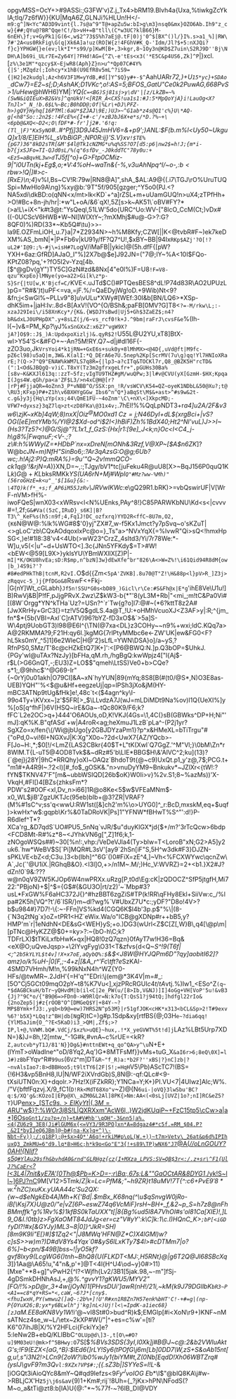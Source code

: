 opgvMSS=OcY+>#9ASSi:;G3FW'v)Z.j_Tx4>bRM19.Blvh4a{Uxa,%tiwkgZcYklA;tlq/7z6fW}}{KU|MqA6Z,GLNJi%HLUn!H</-`m9:g^]N<Yc^AD3D9vint{l.7s@a^9"T@+apZu5w:bI>g\m3}nsq0&mx}OZO6Ab.Ih9"z_cw}{##;QYu@?BR^Qqe!C!/b>vH+=B"tll\(C*w3UC?klB66}M-6nEH\}f;v+GyPk1|G(6<,w$2^73$S%h7aEj@.tF|0)j'0^$[BX^()l/}I%.s>a1_%]|RW\7#'2A<us0RkFig\G(q|Xk6A]a!uz(RO[W{z!4FGhV#K_Q-'Idm/Jl?$+5:nXJQi?f}c}YPHGW{}e(ev;lk*I**s99/p]KwM[B+,3>kgr,8~1Oy3n@KD$Z7uin\S2RJ9D''Bj\NDH\A]b69i_ULr7E=Zy64Y|?FHd!AG={^Z\-e'tEs<x3('*E5C&p4US6,Zk]^P`|}xcl.[`z%\3e1M"*qzcy$X~EjwR8(Aph}Z}n>u^*Qp07C#4Y%{|S';MZqdz(;Iohcy*x1hB(U9EfR8v5mL^?iS9={|H2]e2kudgl;Az<h6V3F1M=yYdB,#d[]Y^$Q}y#+-$^`AahUARr*72,}+U`15*yc}+SDAo_`_dCw7}=E2~s[\;D;AshAK;D1VKc^,o!:AS=5_;BFOS_GatU"Ce0k2PuwAG,668PvS>1/uHew*@hWH6)YM|*:YQ{`C=<BG)Sj81sj>y\dV'|[z/LkZB=~%(SwN&iQIEuX>B2&Vs]^qnUkV!<[RIR_A<CXS!ua1s1:#J:5*MpQoYjA}i!LauOg<X?TnJl>"_N_!b.6$L%~Bc;B0hDD@;Of|%Lr\+DJ\PFZ-h>)gQY}Hyhq[16PTMl:6aU*$ZJAJ\9E;)UJ>~^G1ab*z4s@Q1'c%}U\*AQ-g[<h8"So::2n2$:!4FcE%<{I+#-c'/+zBJbJ6X+e*s/*D.?%~+\<6pb@&XQ<~D2<;O\fDF*#-fr']j2#.'6!q:(Tl_|F)"Kx5yNO`#..#^Pfj]3D9J45JmHV6=&+p9';}ANL:$F(b.m%l<Uy50~UkguQ]x1/8/E]ElH%L_sVbBiGP.;NP0R:ij}'S.V}xv`!$TE%{pG7)36"8kD2sTR[&M'$4l@Tk1cNZMG*u%q%SS?O7[d5:p6|nw2$=h!J;{m*i-b7{jxSJFo=TI-QJd0sL/%(q"6sfDv_-J0kddTC"78y0u:+<Ez5=aBqvHL3w>d`TJ5f[^o}+G>Ftp0CMiz-9|"i0UTn\(kj+Eg$,o;*V:4%oH~waTn&{-%,v3uAhNpq^l/~o-,:$b<rbw>$!Q|]#>c-[RxE}\n;4*}v%I,Bs~CV!R:79w|RN8@A]",shA_$AL:A9@{(.i7\TGJ\rO%UruTUQSpi=MwHlo9A\ng}%xy@b:'9T"5f/905[gzger;^Y5o0{PJ.<?NA5xdi\dkBD:o(qNN<x/mt>lk<KD`+^a]rZSL+m+uUamGUQ!n>uX4;zTPfHh+>O!#Bc+8n-jh/hr|:*w"L+oA/&6`qX!,5Z[s>k~AK51\`oBV#FY?*(>a!L\+iX<"k#t3@t:"YsQeql,51LW'5do{URC^Uo:WV-["8lcO_CcM(Ct;)vDx#((-0UCScV6HWB*W~NI]W(XtY~;?mXMhj$#u@-G>?:G?8QF0)%)RD(33*~Kb5Q#\tu}>>-la9E.OZFmLiOH_u.7}a|7*Z2934N>~h%M8Kfy;CZW[||K<@tvbR#F~)ek7keDXM%AS_bmN|*|P*Fb6v|kU91y/fF?Q7^U!,$xBY~BB|94Ix`RKp$AZj'?O[!?uL2#'I@9:;%-#j\=isH#7Lo`gV/iMaFB||ykic)@(5h.dfF{[pW?YXH+6az:GfRD]AJaO_I"%]2X7b@$e]J92JN=("7@;IY~%A<10I$FQo-KPtZ08?pq,'+?fO5I2v-Yzq[4b.[$^@gDv(gY")TY5C]GzN#zd&8Nx[4"e0l%)F=U8`!F=V8-qzu^KxpEo}lMNye(yo=a22>Gi[k\z*p-S}Sr{|tU[w,K'Bjcf=C/`KVE<.uJTd$C()#PTQesBES8^dL!P74d83R\AO2UPUzL)pG="R#&')t)uPF<=va,=jF.%/=QaEDyjWg!oD.+9Wib)Nt<9?&fn;j<SwGl%~PLLv9"8]u\vULu*XWy#[WEf:30I&b[BN/LQ6>*XSp-dhK5im+|jaH:Iv:.8d<B[AxV!(VO^{O/BSh&;paFB[0MV?G]T8<`?=-M/rkw\L;:-xzaJ29Iei\/i58XnKcy*/{K&.{W$DJYsBwd|Uj5+Gh$3ZaEZ$;n4?bR&dxLJ0UPHpDX^.y+8sLZ(j/6~vs_rcf0!k+J.^9bm|raFrJ\cvsF&e`%(Ih-I{~]v&=PM_Kp?\yJ%`xSnGXxZ:x6Z7^vgW9X?jA?]O$9::J$_)A:UpdxpoXizlj)&.qyR$2!`U55L@U2YU,xT8]BtX-wI>Y54'S<&#FO+~-An?5M!RY.Q7~d|j#dl16F{-zZO3uo,Jk`VrsYoi4*k1jRN=+GxE6s+suk0y+8lMhMX><@4D{,uVd@ft|M9fc-pZ6cl98)u5aQ|m,3W&.K(alI:*Q_DErA6e7U.5nep%2Kp[ScrMV(7u\g)qq!Yl7HNIoXRarE;?(Q->7"Q9"ENAW%kWM7LS7q8R={|lp3~a?cITq&TOCKl7r,Q8_@BZK5H"rcTD&(":1<Od&JBQgQ-v)iC.T8xY(Tz3m2gfrxgeLfr+",pGUHs30Ba%[s8v~K&KXJl613q::zzT~5fz;vIgTU9THZ#gM/wuQPw;3|l#v@CVU(yX[GzmH-$HX;KpqaI(Jgs4W.qGh/pa<a'ZF$L3/>n4xC@H@[r?|rPj#FjjaQR=4oZnn3_P*vNBB^O/SSX:pn_!R/vsWCV\K54=QZ~oyeK1NDbL&50@Xu?;t@\RU3;KFxp}P#+Z1h\v6BXHYgGGw_Ibs6^n^Q*}aBqSt\M$&+ast>^#s9w&2t-c.g&}y3j{Hq\zYp(xs;44\QmE1FU-~4oZnm'\C\+nX\<]XkpcMD;-VFW7+dyxsz}3qZ7lq>zt<zD8FKa\@31x4v;`.7hEl!%%QqLpNDT3+r*a4]u2A/2F&v3w6\zjK~xKb]4qW;8)nxX|Oi$z^@MO0xd1\>Cz=j$;N46DyI+dL${xrgBci+|vS?OG([eE]mtYMb%/YI@2$Xd-od^i$2I<}hBiF)Zh%1BdX40;Ht2^Nl'vuL)J>>I~(Hs3?Tz5?<)@G/Sj@"?L1x1_f_GzS:{Hx|r1:[9e]_J<k;n}Oc<I<C4_j-h\g8%|FwqnuF;<V-.;?z\#:h%WWyIZ=*HDbP`nx=xDreN[mONh&3Rzf,V@XP~[$A$n6ZK*]?W@b*cJN=m)NfH"SinB*o6;:*?Ar3qAzsG:O@g;6Ub?wc;.h!Aj2:P)Q:mRA%}=9u'"Q~2v!mmQCO-ck1q@'!&rjN=A*)}XN,D=~,:;TJgy/bV1*tc[juFeku4R@uU8[X>~BqJ156P0quQ1KL$k)G@+KL$bksRMKk*YS(UA6rN+Mj#WpI`Q"#Mz?ww-%Mh)"(56roGHzE=k<u"_'$[1&u}{&:-\4TQ)k(f*_+s;f_AP6iM55JzRv`\JRVwIKWc*:e\gQ29R1.bRK)>=vbQswirUF|V[WrF-nVM\>fH%-iwoFQeS|wnX03<xWRsv<l<N%UEnks,PAy^8!}C85PARWKbNU\Kd<s<|cvvv#=!,2f;`G&#Va((5zC,IRuD}_s6K]|B?T3\^_KeF%s(h5:n9f;4,Fq1J!DC_ozfxrq)YYD2R<ffC~8U7m,O2,{K6`N@W@:%lk%WG#8$'0}yj"ZX#7_w-f5Kx1Jmct?y7pSvq~o'sKZuT|<>gLoC'zb\CQxAOdqoxIxPc@o=}_Ts"a>^NVxYqX{=%lvwR"Qi>sQ<!hmxHpSG<,)e!#1I8:38'v4<4Ub(>wW23^CrzZ_4sItd3/Yi/7r78We:*-W]u,v5(<|u"~d+UsWTO<].3c{JNn5YFKdy$=T>#W!<bEW<@59[L9X>}yklsYU\YBmWXllX[Z)P|-`mI|*K/OKU8hvEa;sD:R$mp,n^bzN]3w}dEwXfe^br"826\A<>W=Z%!\i61Qid94R8dM{ow|b_)4S9i?'?#8#edPHkThB|tcnM,R2vI.`O$d{{Zm<`5pA'ZVKB].8u70@T"Z!\H&88p<l}pV>R_]Z3j>zRqqvc-5_)j{PfDGo&8`RswF<+Fkj-|G{nY]Wt_cGLabh}`Jf5n!SSU*G0s<bD89_)Gicl\r\Ce:#S&Fh@x|E*g`'ihE8Ve\U1u!]B)RwVj&B|P!fF,pJjgPRvX.2wz\Z$kW3-b{*"'8(yL3M+Rb|"<mi_;m!tC&Pa0Vi#[(8W`Orgg*YN^kTHa`Uz?=USn?^`r`Tw{g?o]l7:@#~(*6?kttT8z2A#[JwXRrHy+GrC3[}=tz!V5Q$gdLS.4a@T_!U:+oHMhVcuoXJ<Z3AF>y|:R;^{jm_fn*$*{5b(VBI=Axl`C]rATV)96?bYZ-fD3xO$&`>5a]S-W\4ptj9UobGT3)l98@E6l^{\TN(@7xa<DL}z3COHy~~n9%+wxi;ldC.KQq7a>A@2RKMMA?9;F21H:qy6I.]kgMG{7rlPtyMMbc6e<-ZW'UK|ew&FG0<F?hL5ks0mY_^5]1]6e2WleC|H@'2}sLfL=YWN\DSA}o]/a~yS,?RfnPS0,SMz/T'8c@cHZkEtQ7]K+]':<[P6@BWQ:N.]p.Q3bOP=$UhkJ.{PGy'wI@uTAx?NzJy}[bFHa,qM.rh,/hgBgQ:kwWpjz4["l{Aj$-r$L(>G6GnQT,-;EU3)Z=LO$$"qmeh\LtSS)Ve0+b>CQe?s*1;,@9hhc$'^@G69-Ir"{~0rYj0u01akh|O79CI]&A~xN`hyYUN|89{mYq;8S8[B(#(t0/@S*,N)O3E8as-UEB)YQH"'%<$@u&Hf+eegzeUj|qp=lPSh3jXo&jM(HY-mBC3ATNp9tUg&fHk]e!,48c`t<($4agn^ky\I-99o4Ty+\KVxx~]z'$5FR[>_$\LLvdzA7J(wJ=mLDiMDt9Na%ov)I1Q{UeXI%]y%[oS[q^fhF|}6V(HSQ~irE&Ga~-tQc80K9/F6;k?fFC`L2e2OC>q+}444'O6AOUs,oD,K!VKJ(4Gs=\1,4C(}sB(GBWks^DP+H;Ni"'mJ]:qK%K.B"qfASd`+w|A4roR<ag;heXmuJ1LzB`pLa^-(P2j1yr?SgXZo=x/fen{\(/Wi@jbUgo[y2GBJDYzaPm1}?p^x&HMeXL=bTiTrgu"#{"oPd,0~vi!6I+NGXvJ|K:Xg"X0o~?2d<UwX7{AZ/YQcb>-F[Jo~H:,*;$0[!/<LmZ{LAS2CBkr{40$T+L"tK(Xwl`Q7GgZ.'^M"Vl;}\0bM\Zn*r8WlM.T{L-uT5@4OD8Tvk$&~dRz#5'b\LIE*BBG$H\&'AlVC^2;ku](13)?{`@ej}j28Y|9hC*RRQhy}oXl~OAQz`BhdoT9t{@~c9)UxQt.p1_y'z@,7$;PCG.t+"m1#+A4R9I~.?2<l)[#_fo$_gOSK&."n>vnuDyYM9~Bnkukv*~JZlXr<{tW!:?fYN$TKNV47'F"[m&~ubbWSIQD[26b$oK}W0Ii>v}%2v.S1;8~%azMs))'X-VkqH,#FI[)4[BZs{zhksFm*?PDW's2#0OF<xl,Dv_n>i66]1R@o8Ke<5$w$VFEaMNm$-x0_WL$jiB'ZgzUKTJc(95eb)bIb+@3?ZR|VRAF?(M%#1sC^v;ss'q<wwU:RW1st([&]ch2'm%\o>UYG0]^_r:BcD,mxskM,eq+$uqf)>kwHx^w$:gqpb\Kr%&0TaDRoVK|Ps]1"YFNW*fBHwT%S^"':d!}P-R6dIef^T*?XCa'rg_&D7qdS`UO#PU5_5nNq`vJR/$u"duyKlGX*jd{$+/m?'3rTcQcw>6bdp<FCD8Mt-R#%z*8~<JYhkVN6g[",Z]1f6;k,1-zNOgoWSQs##)~30[%n!:,vhp:/VeDeVJla4(Ty>blw=T<LoroB"xN;G2>A5]y2uk6.`hw*WeBV$S[`Pi]MQR#L3sV'[ay9`2hSn[iF"S,5H^w3dk#F3}DJZN-sPKLVE<bZ<d;C3u.]3<b(Ibh]^"6G`()0#FiX=zE^4,]~Vh<%FCXWYwc\qcnZw\A`,Jc(`'@U1iX.|RGhqB&O}.<I3l]O,+>/n1M~.M/;)Hc_V:WVRZ}=2+<b1.}X2#J?dZn!0`9&:???w@n0qV9ZW5KJOp6W4nwPRXx.uRzg[P,t0d\Eg:cK|zQDOCZ^SfP5jtgfH,Mi722:"PBjoN}+$|^$={G$#{&GU3O|rt/z2)'~`Mbp#3?usL*FxGW%F6aHC372J{}^#hzBBT6zgZiS#TP(k!RR\qFHy8Ekl+SiiVw:c_/%lpa#2K5h[VQ^?t'/6`ISR/}m~dl?wg%`V#UbxZ7U*c:;yDF?"D8o!4V>?b$u984#}7D7!-\{:~-FFn]VS%kd4(CGQ6K$l4b'3p.p$"%\|(8-{`N3q2tNg`x}oZ=tPR1<HZ`eWix.Wa/o"ICB@gXDNp#r++bB5,y?HMP'm`r|1eNdhN<DE&sG<WEH}yS;+o.)DG3(wUrl<Z$C[Z[,W}B\,q4[\@p\m|[pTNc@HyKZZ@$0+=ky>?:~{bO-h\C;k?TDFrLX)$tTKiLxfbHwK+qx|HQ8!0zQ7qzn}0fAyT7w!H36=Bq&<eX@O;uQveJqsp>+\2lYvgFyg\O31<T&zfvs{d<Q~*S^!9(T6f|<;`^2b5kYLYL$t4v]!X+x7oE,aQybQ%:$`&$<J8W@HYJQPm6D"?qy]aobitI62]?amz)o/k%uH-|0[F,;-4+z|[&A_r^'Fc\tft?e*SzKAI-4SMD7VHmh/M!n,%99kNxN4h^WZ{Y0-HFs/@twMR~.2JdH'{=H'q""EDri:\j(em@*3K4V|m=#_:[5O"Cj5GCt09mqO2pY~t8%K7Vu<],xjzPRcRGUI$c4t/tA$vtj.%)Iw1_<ESo^Z`(q~*$dAGBCkuH/bTr~yQHvdM|b(il<C|2e_PW(u/[8>Ib,V&NJ)]I]4oGg+VH[VoP'5u!&vB3{Jj?"9C*o/{"B9@6=>FDn0->W9RlQr=N:k7o{T:QsS1?j94tQ;]hdfgl22rIo&{2noZep5|j#z{rOOB"O^[DMGeQ$Y|+84Y-~?MP$BYmk+fJ3:,yqb<b9@=ew)7HRS2N^p53M}|r51gfJOK<cHK*x313<bCL&Sp>2!T#9exv%6?'b5X}*LQq!z^BH|db[N`gR)tC=)g#p.1Sdp&xy[rtfBS{@;03H`e~?dia6qq!{YlM5aJim{O_^?E<5KaD)i3_>QM|,Zf$;>?IP,l+@,%VWM.bQ#.VdCj/$xz%>uQE}~hux,.!*X_yeGVWT%5t!d]j`LAz%LBt5Urp7XDN=}&)J=8h,!2[mtw_"-1G#k,#vnA~c%rUE=<kR?`Z,autcvb*yT1J/81'N}}Dg&}#nttnEWt+q_qo^QA>y^\u`N+E+(lYmT>oWadIne^"oD/8Yq2,Aq')G*8MTFsMf}}vMs+tuG_X`&aI6r>6;8eQ\0X]=lJ#)zBb`FYqv^R#`99us`(6`VZ`^m]DT`&R~"f_R)a:*b2F?''xBS|?}nC]zb|?~nvAlsIao7:8>dBBHoo5;t9ltTY6[2F|S!;=HqH`V5\Pb)AScTC7!(BS={!6H3&vp5BnH8,IU|N/WF2iXVrdGb)S,8N@:\-qf:QLc#<9-tXsiUTN0n:X}+dqolr.>7Hz!X(iFZkRR};Y1NCa=Y;K+}PI.VU<7|4UIwz]Alc;W%./"V{bftfFqzvj.X/9_fC1(`D!Rk<MdT68Xo"v`~Z)@\{N`6ui-|oVQ}3lwSbu'BC?q:$/XQ'g&:KOzoI|EPp@X\_aZM0&L2Al]8PK{>Nm:AA<(<0sLj[UVZ|1o?;nI]RC&eZ5?T`}UP[enx>_[ST$c9s.>EIKyYt|(,3M=A%caw2k$RU"w$}?:%*WOr3j*8S!L|QXRXxm"AcW6l,.}W2jdKUqiP~+FzC15tp5\cCw>a|a*]6Os`oGnt1/zu?p+/n}=tA#V#hb'\qQH"-3&nn5|a%.<4(ZU6z9_3E8(Ji#lGUM6x{<=VY3/9R3PO]xn*A=8dgaz4#*c5f.=RM_$04.P?_&2I*byIJeQ6JBm]@~b#(na-Kx}q+^)\-Nbt~Fy));/:g18P);@+$x>4Q*'A6q!+rkiM#p\oL(W.+))~t7m>Vetv\_26at&p6d%IPIhuxQ3_ZmkMU=6"d9.lq*8>H6c;h*k9o<Go"E"3{!+s89\TP)wNX6"J7`@A(*//oLnGOUY?0AH!{NIif?s5`Q#YlAu29sfh&bvhdA0&rnd"GLRHgz{cz(I+MXza_LPVS:SV=QB$3r<:/.z+sr\^F1{UlJ?%CaEr<`?I<3L4|7nit&yE7A'[0Th@$Pb=K>D=-;r\Ba;,67s;L&""GaOCtAR&8DYG1*,/yk!S~ll~]6PJ?nC](>{w.:^Q,q:d)9M[V12>5Tmk/*Z|k=Lc=PfM&;"~*h9ZR}t18uMV!7T{^:c6$+PvE9'8*w.^ZhZC)xuKx.yUAA4$4c'Su*2QX:{w~d$eNgkEb4A]Mh+K{'Bd|.$mBx_K68nq(^\u$qSnvgW0jRo-iB[\Ksj7X}U@z0/"e|vZ[6P~eswZ74q6VcMiF}rsH~BH+_f,&2~p_S=h7z8@nFhBMmffk"g%1Rv%$)1kfBS0kTaUXX"t[|8{Bg%ud5l8A7VhOI#s'ol81Ca[XIE)!,]L9_O&I.\!0tb}z>FgXaOMT84JdJg<er=cz"V#yY':k\C]k:1\c.I)HQnC_K>`;bP[<iGDf`yDl?!#x[\&GYJy\}ML3~8|0]}^JkR=SH)[8m9K9Ii"E[}#]$1Zq2<"|J8MWq'HFN@Z*C)X4lGMl)w?c]sS>>w)m?)D#dV8Ys4Yqx`0#&yS6lLxKTy7$4l>#cDTMm7|o?6%]~b<pn/$49B\]bss~!|yO5kf?gvf8Ixy9(LcgWG6\()tnh~BhQ8{U(FLKDT<MJ:,H5RNt}@|g6T2Q@Jl68SBcXq3*]}1Aa@\\A65!u,"4"n&,p'+]@T<4l{H^U4\od~y}0#>11)[Mxe"+*8+g]"vPwH2{^l?<Wjfh{Lv2/3B1[5jak.98,~-m"]fSj-4gDSmkDHNhAsJ,+,@_%.^gvvY1?gKWU5/MYV2"[FO/!%>pD@r_3+4w{jOyN)1[PHvsDUi']awR(nH!/21i,~kM{k9J79DGllbK`bR3~P<A1==c8*qY+RS=*<,caW,~6?J*[cny$.<fhuIwxH,PY(wmwu2(]aQ-:2b%+]!U'R#xn1R8Zn7H57enk%bHT'C!-+#=g|(np-P{OYuX26;B;yx*y6BLwlh"j'kg]nL<)Uj!l<\=IpdK-a1iec68}[zJ`aM.EE8aKN8Vy1W!i'_@~vI8St#0>bud^R)k$;EMGlp[\#i<XoN\r9+)KNF~nMsATNcz4se_w~L/\etx~2kXP#W(/"|^+es=c%w'=[ti?K6"07ihJB|X/%Y2HFLci{FckiYx]e?5:leNw2B+ebQ/KLIBbC`"OLUp@d\]3-,t[O\=#O?u]9M03eU!@mk>f^5BHwy:O`7S[$*%BVs3SDS{3yI,I0Xk]j#B@J~c@:2&b2VWluAktG's;!*F9(EZX<[aG\,^B}:\$lEd6(]rLY!Sy6(tPOfG\j6m[Lb]0DD7\W,zS+S&oAb15nt[g,u!,s"i3N2\!*>LCn9{2oW?\Ib0%wJy1{biYM#t,Z(0Nb[EqdD!Xh06WBTZrq#(ysIJ\gvF9?m3Q`vl:9XZx?VP$#:`;{{.sZ3b|]SYYeS=l!L-*&[iOGQt3iAioQYc8&mY~Q#qd9Iefzs<$9Fy^JvoIOG~E$b*\I$"@blQ8KA\j#w->RBLjCX'Hz`5j\j6s&a`v\{9)1+Km#;rij`!8Uh={_?jKx>hPN\NFodS(?M~o_a&tTi@zt8:b[IA)U{@:"*~%77f-~?6IB_DI@VDY